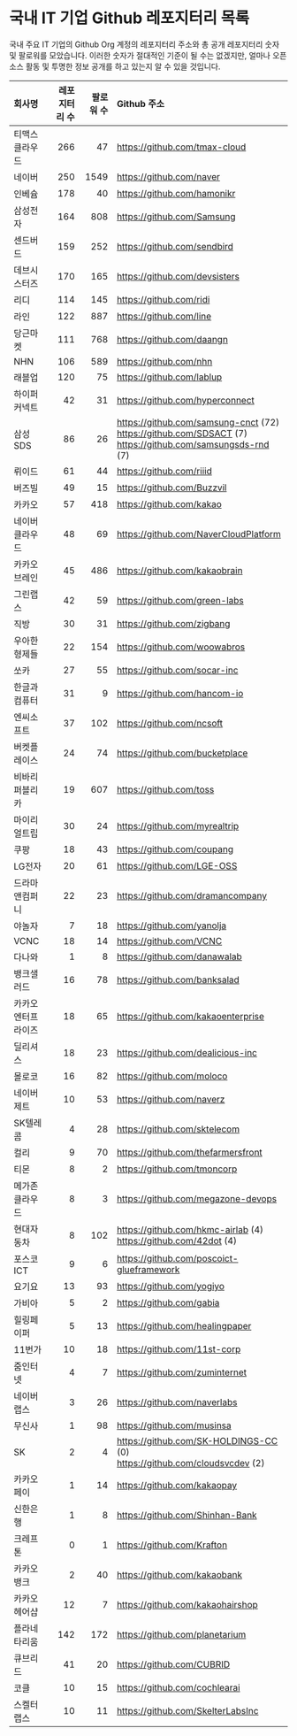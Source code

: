 # 국내 IT 기업 Github 레포지터리 목록
국내 주요 IT 기업의 Github Org 계정의 레포지터리 주소와 총 공개 레포지터리 숫자 및 팔로워를 모았습니다. 이러한 숫자가 절대적인 기준이 될 수는 없겠지만, 얼마나 오픈 소스 활동 및 투명한 정보 공개를 하고 있는지 알 수 있을 것입니다.

<!-- MARKDOWN_TABLE(GITHUB): START -->

| **회사명** | **레포지터리 수** | **팔로워 수** | **Github 주소** |
|:---|---:|---:|:---|
| 티맥스클라우드 | 266 | 47 | https://github.com/tmax-cloud |
| 네이버 | 250 | 1549 | https://github.com/naver |
| 인베슘 | 178 | 40 | https://github.com/hamonikr |
| 삼성전자 | 164 | 808 | https://github.com/Samsung |
| 센드버드 | 159 | 252 | https://github.com/sendbird |
| 데브시스터즈 | 170 | 165 | https://github.com/devsisters |
| 리디 | 114 | 145 | https://github.com/ridi |
| 라인 | 122 | 887 | https://github.com/line |
| 당근마켓 | 111 | 768 | https://github.com/daangn |
| NHN | 106 | 589 | https://github.com/nhn |
| 래블업 | 120 | 75 | https://github.com/lablup |
| 하이퍼커넥트 | 42 | 31 | https://github.com/hyperconnect |
| 삼성SDS | 86 | 26 | https://github.com/samsung-cnct (72)<br />https://github.com/SDSACT (7)<br />https://github.com/samsungsds-rnd (7) |
| 뤼이드 | 61 | 44 | https://github.com/riiid |
| 버즈빌 | 49 | 15 | https://github.com/Buzzvil |
| 카카오 | 57 | 418 | https://github.com/kakao |
| 네이버클라우드 | 48 | 69 | https://github.com/NaverCloudPlatform |
| 카카오브레인 | 45 | 486 | https://github.com/kakaobrain |
| 그린랩스 | 42 | 59 | https://github.com/green-labs |
| 직방 | 30 | 31 | https://github.com/zigbang |
| 우아한형제들 | 22 | 154 | https://github.com/woowabros |
| 쏘카 | 27 | 55 | https://github.com/socar-inc |
| 한글과컴퓨터 | 31 | 9 | https://github.com/hancom-io |
| 엔씨소프트 | 37 | 102 | https://github.com/ncsoft |
| 버켓플레이스 | 24 | 74 | https://github.com/bucketplace |
| 비바리퍼블리카 | 19 | 607 | https://github.com/toss |
| 마이리얼트립 | 30 | 24 | https://github.com/myrealtrip |
| 쿠팡 | 18 | 43 | https://github.com/coupang |
| LG전자 | 20 | 61 | https://github.com/LGE-OSS |
| 드라마앤컴퍼니 | 22 | 23 | https://github.com/dramancompany |
| 야놀자 | 7 | 18 | https://github.com/yanolja |
| VCNC | 18 | 14 | https://github.com/VCNC |
| 다나와 | 1 | 8 | https://github.com/danawalab |
| 뱅크샐러드 | 16 | 78 | https://github.com/banksalad |
| 카카오엔터프라이즈 | 18 | 65 | https://github.com/kakaoenterprise |
| 딜리셔스 | 18 | 23 | https://github.com/dealicious-inc |
| 몰로코 | 16 | 82 | https://github.com/moloco |
| 네이버제트 | 10 | 53 | https://github.com/naverz |
| SK텔레콤 | 4 | 28 | https://github.com/sktelecom |
| 컬리 | 9 | 70 | https://github.com/thefarmersfront |
| 티몬 | 8 | 2 | https://github.com/tmoncorp |
| 메가존클라우드 | 8 | 3 | https://github.com/megazone-devops |
| 현대자동차 | 8 | 102 | https://github.com/hkmc-airlab (4)<br />https://github.com/42dot (4) |
| 포스코ICT | 9 | 6 | https://github.com/poscoict-glueframework |
| 요기요 | 13 | 93 | https://github.com/yogiyo |
| 가비아 | 5 | 2 | https://github.com/gabia |
| 힐링페이퍼 | 5 | 13 | https://github.com/healingpaper |
| 11번가 | 10 | 18 | https://github.com/11st-corp |
| 줌인터넷 | 4 | 7 | https://github.com/zuminternet |
| 네이버랩스 | 3 | 26 | https://github.com/naverlabs |
| 무신사 | 1 | 98 | https://github.com/musinsa |
| SK | 2 | 4 | https://github.com/SK-HOLDINGS-CC (0)<br />https://github.com/cloudsvcdev (2) |
| 카카오페이 | 1 | 14 | https://github.com/kakaopay |
| 신한은행 | 1 | 8 | https://github.com/Shinhan-Bank |
| 크레프톤 | 0 | 1 | https://github.com/Krafton |
| 카카오뱅크 | 2 | 40 | https://github.com/kakaobank |
| 카카오헤어샵 | 12 | 7 | https://github.com/kakaohairshop |
| 플라네타리움 | 142 | 172 | https://github.com/planetarium |
| 큐브리드 | 41 | 20 | https://github.com/CUBRID |
| 코클 | 10 | 15 | https://github.com/cochlearai |
| 스켈터랩스 | 10 | 11 | https://github.com/SkelterLabsInc |

<!-- MARKDOWN_TABLE(GITHUB): END -->
